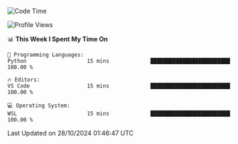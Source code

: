 <!--START_SECTION:waka-->
![Code Time](http://img.shields.io/badge/Code%20Time-733%20hrs%2019%20mins-blue)

![Profile Views](http://img.shields.io/badge/Profile%20Views-2-blue)

📊 **This Week I Spent My Time On** 

```text
💬 Programming Languages: 
Python                   15 mins             █████████████████████████   100.00 % 

🔥 Editors: 
VS Code                  15 mins             █████████████████████████   100.00 % 

💻 Operating System: 
WSL                      15 mins             █████████████████████████   100.00 % 
```


 Last Updated on 28/10/2024 01:46:47 UTC
<!--END_SECTION:waka-->
